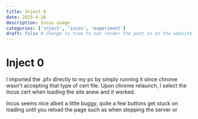```yaml
---
title: Inject 0
date: 2025-4-26
description: Incus usage
categories: ['inject', 'incus', 'experiment']
draft: false # Change to true to not render the post in on the website
---
```


# Inject 0
I imported the .pfx directly to my pc by simply running it since chrome wasn't accepting that type of cert file.
Upon chrome relaunch, I select the Incus cert when loading the site anew and it worked.


Incus seems nice albeit a little buggy, quite a few buttons get stuck on loading until you reload the page such as when stopping the server or 